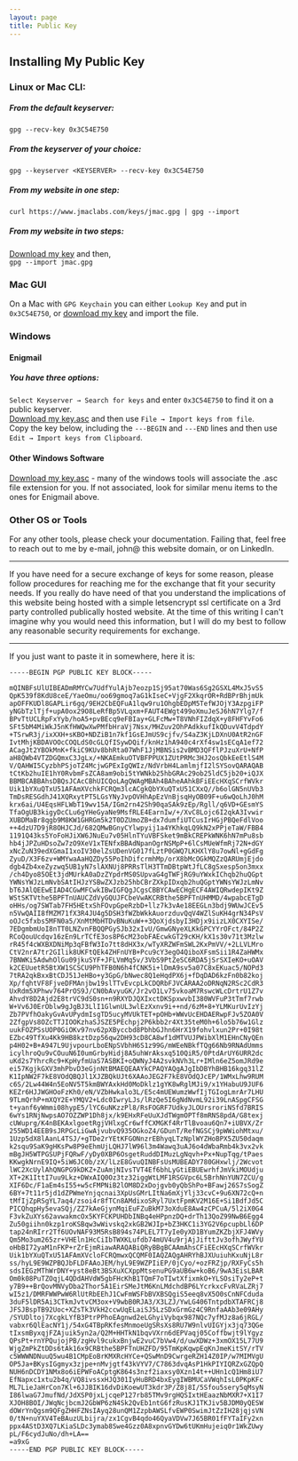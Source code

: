 ```yaml
---
layout: page
title: Public Key
---
```

## Installing My Public Key

### Linux or Mac CLI:
##### From the default keyserver:  
`gpg --recv-key 0x3C54E750`

##### From the keyserver of your choice:  
`gpg --keyserver <KEYSERVER> --recv-key 0x3C54E750`

##### From my website in one step:  
`curl https://www.jmaclabs.com/keys/jmac.gpg | gpg --import`

##### From my website in two steps:  
[Download my key](https://www.jmaclabs.com/keys/jmac.gpg) and then,   
`gpg --import jmac.gpg`

### Mac GUI
On a Mac with `GPG Keychain` you can either `Lookup Key` and put in `0x3C54E750`, or [download my key](https://www.jmaclabs.com/keys/jmac.gpg) and import the file.

### Windows
#### Enigmail
##### You have three options:  
`Select Keyserver → Search for keys` and enter `0x3C54E750` to find it on a public keyserver.  
[Download my key.asc](https://www.jmaclabs.com/keys/jmac.asc) and then use `File → Import keys from file`.  
Copy the key below, including the `---BEGIN` and `---END` lines and then use `Edit → Import keys from Clipboard`.

#### Other Windows Software
[Download my key.asc](https://www.jmaclabs.com/keys/jmac.asc) - many of the windows tools will associate the .asc file extension for you. If not associated, look for similar menu items to the ones for Enigmail above.

### Other OS or Tools
For any other tools, please check your documentation. Failing that, feel free to reach out to me by e-mail, john@ this website domain, or on LinkedIn.

---

If you have need for a secure exchange of keys for some reason, please follow procedures for reaching me for the exchange that fit your security needs. If you really do have need of that you understand the implications of this website being hosted with a simple letsencrypt ssl certificate on a 3rd party controlled publically hosted website. At the time of this writing I can't imagine why you would need this information, but I will do my best to follow any reasonable security requirements for exchange.

---

If you just want to paste it in somewhere, here it is:
```
-----BEGIN PGP PUBLIC KEY BLOCK-----

mQINBFsUlUIBEADmRMYCw7UdfYulAjb7eozp1Sj95at70Was6Sg2GSXL4MxJ5vS5
QpK539f8KdU8ceE/YaeOmu/oo69gmoq7aG1kIseC+VjgF2XkqrOR+RdBPrBhjmUk
apOFFKUDl8GAPLir6gq/9EH2CbEQFuA1lqw9ru1OhgbEDpM5TefWJOjY3AzpgiFP
yNGbTzlTjf+upA0ox29O8LeRfBp5VLqxm+FAUT4EWgt499oXmuJeSJ6hN7Ylg7/f
BPvTtUCLRpFxYyb/hoA5+pvBEcq9eFBIay+GLFcMw+T8VNhFIZdqX+y8FHFYvFo6
SFt5bM4MiWkJ5nKfHWQwXwPMfbHraVj7Nsx/MHZuv2OhPAdkkufIkQDuvV4TdpdY
+TSrwR3j/ixXXH+sKBO+NDZiB1n7kf1GsEJmUS9cjfv/S4aZ3KjLDXnU0AtR2nGF
IvtMhjKBDAVOOcCOQLdS0cGLQfISywDQif/knHz1hA940c4rXf4sw1sECqA1ef72
ACagJt2YBOkMnK+fkiC9KUv8bhRta07WhF1JjMBNSis2vBMD3QFflPJzuXrU+NfP
aH8QWb4VTZDGQmxC3JgLx/+NKAEmkuOTVBFPPUX1ZUtPRMc3HJ2osQbkEeEtlS4M
V/QAHWI5CyzbhPSjoTZ4McjwGPExIgQWIz/NdVrbH4LamlmjfI2lSYSovQARAQAB
tCtKb2huIE1hY0RvbmFsZCA8am9obi5tYWNkb25hbGRAc29ob25ldC5jb20+iQJX
BBMBCABBAhsDBQsJCAcCBhUICQoLAgQWAgMBAh4BAheAAhkBFiEEcHXqSCrfWVkr
Uik1bYXuQTxU51AFAmXVchkFCRQm3lcACgkQbYXuQTxU51CXxQ//b6olGN5nUVb3
TmDsRESGdhJ41XQRxytPT5LGsYNyJvpOVHhApEzVnBjsqHyOB09F+u6wQoLhJ0hM
krx6ai/U4EqsHFLWbT19wv15A/IGm2rn42Sh90qaSAk9zEp/Rgll/q6VD+GEsmYS
TfaOgUB3kigyDcCLu6gYHeGyaNe9MsfRLE4EarnIw/+/XvC8Lojc6I2qkA3Ivwir
XUBDMaBr8qgb9M8KW1GHRGm5k2T0DZUmoZB+dx7dumfiUTCusIrHGjPBQeFdlVoo
++4dzU7D9jR8OHJCJd/682QMwBGnyCYlwpyij1a4YKhkqLQ9kN2xPPjeTaW/FBB4
1191Q43ks5YoFoHJiXW6JNuEu7v05HlnTYuVBFSket9mBkCREPkWNK6hN7mPu8sb
hb4jJPZuHDsoZw7zO9XeV1xTENfxBBAdNpanOgrNSMpP+6lCsMUeWfmRj72N+dGY
xNcZuN39edXGmaI1xoIV30elZsUDenVG017fLztP0GWQ7LKHXlY8u7owNl+gGdFg
ZyuD/X3F6zv+WMYwaAaHQZDy55PoIhDifcrmhMp/orX8bMcOGkMQZzQARUmjEjdo
dgb4Zb4xeZyzwq5UB1yN7slAXNUj8PRRsTlH3TTmDBtpWtJfLC8gSxesp5on3mxx
/ch4Dyo85OEt3jdMUrkA0aDzZYpdrMS0SUpvaG4gTWFjRG9uYWxkIChqb2huQGpt
YWNsYWJzLmNvbSAtIHJzYSBwZXJzb25hbCBrZXkpIDxqb2huQGptYWNsYWJzLmNv
bT6JAlQEEwEIAD4CGwMFCwkIBwIGFQgJCgsCBBYCAwECHgECF4AWIQRwdepIKt9Z
WStSKTVthe5BPFTnUAUCZdVyGQUJFCbeVwAKCRBthe5BPFTnUHMMD/4wpabcETgD
oHHs/og7SWTab7FH5HEtxShFOvpGpeRzbD+llz7k3vAe18EEGLn3bdj9WUwJCEv5
n5VwQAII8fMZM71fX3R4JU4g5DSH3fWZbWkkAuorzduvQqV4WZlSuKH4grN34PsV
oOJc5fxbs5MFN0a5/XnMtMbHTDvBNuKuW++3QoXjdsbyI3HDjx9iizLX0CXYISe/
7EDgmbmUoI8nTT0LNZvnFBQQPGySJb32xIvU/GmwGNyeXLKkGPCYYrOFct/84P2Z
RCoQouUcdqv16zEn9LrTCfE3os8P6cM23obFAEcwkGT29cKH/kX1s30v71t3Mzlw
rR45f4cWXBXDNiMp3qFBfW3Io7tt8dHX3x/wTyXRZWFmSWL2KxPmVV/+2LLVLMro
CtV2nrA7tr2GIlik8UKFtQEk4ZHFnUYB+Pcu9cY3egO4QiboXFsmSii1R4ZaHWMx
7BNWKi5AdwhOlGu09jkuSYF+JFLVmMq5v/3VbS9PtZeSC6RDA5jSrSXIeKO+uOAV
k2CEUuetR5BtXW1SCSCU9PhTFB0N6h4fCNK5i+lDmA9sv5a07C8xEKuac5/NOPd3
7tRA2qkBxxBtCDJ51JeHBo+y3GpG/bNwec8Q1eHqdPX6j+fDqDAD6kzFn0b82koj
Xp/fqhtVF8FjveDFMAnjbw19slTTvEvcpLkCDQRbFJVCARAA2oDRNqN2RSc2CdR3
UxRdm5XPhwv764PrOS9J/CN0bAvyuGK/Jr2vO1Lv75vkoaM7RswcWLcDrtrU1Z7v
AhvdY8D2Ajd2E8trVC9dS0sn+n9RXYDJQXIxctDKSpxwvbI380WVFuP3tTmf7rwb
W+Vv6J0ErOblw9gJgBJ3LlI1GlwnUL3wlEzXxnv9i++nd/6zM+8+YLMKurUvIzYj
Zb7PVfhOakyGvAvUPydmIsgTD5ucyMVUkTET+pOHb+WWvUcEHDAERwpFJv5ZOA0V
2ZfgpVs8OZcTTJIOOKzhaSJSZE5PEchpj2P6kbb2r4Xt35teM0h+6lo5b76w1Glz
uukFOZPSsUOP0GiOKv97nv62pXByccbd8PbhbGJhn6HrX19fohvlxun2Pr+0I98t
EZbc49TfXu4Kk9HB8kztDzp56qw2DH93cD8CA8wf1dMTVUJPWibXlM1EHnCNyQEn
p4H02+B+A947L9UjvpourLboENpSVbhH6S1z99G/mWEeNBkfTQg66Nb9RNAdUmms
icylhroQu9vCOuuN6I0umGrbyHidj8A5uhWrAksxq510QiR5/0PtdArUY6URR2dc
uKd2s7YhrcRc9+KpHyfmUaS7ASBKI+oQWNyJ4A2svkNVh3Lr+IMln6eZ5omJRd9e
ei57KgjkGXV3mhPbvD3eGjnNtBMAEQEAAYkCPAQYAQgAJgIbDBYhBHB16kgq31lZ
K1IpNW2F7kE8VOdQBQJl1XJZBQkUJt6XAAoJEG2F7kE8VOdQJcEP/1WMxLhw9RUM
c6S/2Lw44W4n5EoNV5T5kmBWYAxkHd0MoDklz1gYK8wRglMJi9/x1YHabuU9JUF6
KEZr6HJJWGHOoFzKh0/eN/VZbHwkalo3L/E5c4mUEWumzWwfIjTGIogLmrAr7LHU
9TLmQrhP+mXQY2E+YMQV2+Ldc0IwryLJs/lRzQe5I6gNdNvmL92i39LnASpgCFSG
t+yanf6yWmmi08hypE5/lYC6uNKzzPl8/RsFOGRF7UdkyJLOUrsroriNSfd7BRIS
6wYs1RNjNwpsAO7OZZWP1Dh8jx/k9EHxRFeUuXJdTWgmOPTf8mRNS8pdA/G8texj
cUWuprg/K4nBEKAxlgoetRgjVHlxgCr6wffCXMGKf4RrTlBvoau6Qn7+iUBVX/Zr
255WD14EEB9sJRPGcLiGwAjvubvQ935OGkoZ4/GDunT/RefNGSCj9pWWiohMtxu/
1Uzp5dX8lAanL4TSJ/+gTDe2rYEtKFGONnzrEBhyqLTzNplWYZHoBPX5ZU50daqm
k2squ9SaK9gHKsPw8P9eEhmUjLQHJ7lW96l3m4Wawq3uAJ6o4dWbaRmb4k3vx2vk
mBgJH5WTPGSUPjFQRwF/yDy0XBP6OsgetRuddDIMuzLgNqvh+Px+NupTqg/tPaes
KKwgkNrnE9IQ+5iW6JC0b/zX/lLzE8GvuQINBFsUsMUBEADY780GHxwlj/2Wcvot
lWC2XcUylAhQNGPG9kDKZ+ZuAmjNIvsTVT4Ef6bhLyGtiEBUEwrhfJmVkiMOUdju
XT+2K1IttI7uu9Lkz+DWxAIQ0Oz3tz32iggWtLMF1RSGVpc6L5BrhNnYUN7ZCU/g
XIF6Dc/F1aEm4sI55+w5cFMPNiB2lOM8D2xDojgvb0yQbShPo+BFawj26S7sSogZ
6BY+7t11r5jd1dZPWmeYnjqcnai3XpUsGMrLItNa6mXjYlj33cvC+9u6XN72cQ+n
tMfIjZpRSgYL7aq4/zsoi4r8fTCn8AMdixoSRyl7UxtFpmKV2M16E+Si1BdfJd5C
PICQhqpHy5evaSQj/ZZ7kAeGjynMqiEuFZuBkM73oXduE8Aw4zCPCuA/5l2iX0G4
F3vkZuXYs62avwakmcOx5KYFCKPUHDbINBq4eHPpnzDQ+drTh13QoZ99NwB6Egg4
Zu50giihn0kzp1roKSBqw3wWivskq2xkGB2WJIp+bZ3HKC1i3YG2V6pcupbLl6DP
tap24nRIrr2Tf6UOvNAF93M5RsB894s74PLEL7T7yIe0yXD1BYumZKZbjXFJ4WVy
Qm5Mo3um265zr+VHEln1HcCiIbTWXKLufdb74mUV4u9rjAjJifttJv3ofhJWyfYU
oHbBI72yaM1nFKP+rZrEjmRiawARAQABiQRyBBgBCAAmAhsCFiEEcHXqSCrfWVkr
Uik1bYXuQTxU51AFAmXVcloFCRQmwxQCQMF0IAQZAQgAHRYhBJXUuiuhKxuNjL8r
ss/hyL9E9WZPBQJbFLDFAAoJEM/hyL9E9WZPIiEP/0jCyo/+ozFRZjp/RXFyCs5h
sdsIEGzMThWrDNY+yst8eBt3BSXuXCXppMtsenuPG9aUB6w+koB6/9wA3EisLBAR
Om0k08PuTZOqjL4QDdAHVdW5gbFHcKhB1TQmF7oTIwtXfixmkO+YLSOsiTy2eP+t
y7B9++BrQovMNVyDba2Thor5A1EirSMeJtM6KnLMdchdBP6LYcrkxcFvRVaLZRj7
wI5z1/DMRFWWPwW6RlUtRbEEhJ1CwFmWSFbBVXBSQgiS5eeq8vX5O0sCnNFCduda
3duF5lDR5Ai3CTkmJvtvCM3ox+V9wbB0RJA3/X3LZJ/YwLG406TntpdbXTAFRCj8
JFSJBspTB92Uoc+XZsTk3VkH2ccwUqELaiSJ5LzSDxGrmGz4C9RnfaAAb3e09AHy
/SYUDltoj7XcgkLYfB3PtrPPhoEAgnwd2eLGhyiVybqx987NQc7yfMJz8a6jRGL/
vabxr6QlEacNY1j/54xG4TBpRKfesMnmoeUgSRsXs8RU7W9nlvUIGYjx3jq73QGe
tIxsmByxqjFZAjuik5yn2a/Q2M+HHTkN1bqvVXrn6dEPVaqj05Coffbwjt9lYgyz
QPsPt+rnYPQujojPB/zgHvl9cukxBnjwE2vuC7bVw4/d/uwXDWz+3xmOX15L77U9
WjgZmPkZtDDs6tAk16x9CRBthe5BPFTnUHZFD/95TmKpKqwpEqKnJmeKitSY/rTV
c5WWWNDNuuQ5wu4B1CMpEoBrKMXRcHYCe+QSwMnD9CwrgeRZH14Z0IP/w7MIMVgU
OP5Ja+BKysIGgmyx3zjpe+nMvjgtf43kVYV7/C7863dvqAsP1HkPIYIQRZxGZQpQ
NUH6nDCDY1NMx8o6iEPWFoACptgK864s3nzf2iaxsy0Xzn14t++UHn1cQ1Hm8iU7
EfNapxc1xtu2b4q/VQ8ivssxHJQ301IyHuBRD4bxEygIWBMUCaVWqhIsL0PKpKFc
ML7LieJaHrCon7Kl+6JJBIK16dvDiKoewUT3kdr3P/Z8j8I/5Sfou5sery5qMsyN
I86lwaG7JmufNd/JdXSP0jxLjcqeP127rb85TMv9rgHQSIxtHEaazNbMXR7+X1I7
XJOH8BOI/JWqNcjbcmJ2GbWP6zN4Sk2QvEb1ntG6fzRusKJ1TKJiv5BJDM0yQESW
dOWrYnQgsm9QFgZHHFZNsIAyq28unQM1ZzpbAWSLfvEWP0SwimJtZzIH28jqjsVN
0/tN+nuYXV4TeBAuzULbijra/zx1CgvB4qdo46QyaVDVw7J65BR01fFYTaIFy2xn
ppx4AStD3XQ7LKiaSLDc3ymab8Swe4Gzz0A8xpnvGYDw6tUKmHujeiq0r1WkZUwy
pL/F6cydJuNo/dh+LA==
=a9xG
-----END PGP PUBLIC KEY BLOCK-----
```
